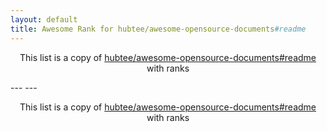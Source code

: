 ```yaml
---
layout: default
title: Awesome Rank for hubtee/awesome-opensource-documents#readme
---
```


<p align="center">
	This list is a copy of <a href="https://github.com/hubtee/awesome-opensource-documents#readme">hubtee/awesome-opensource-documents#readme</a> with ranks
</p>
---
---
<p align="center">
	This list is a copy of <a href="https://github.com/hubtee/awesome-opensource-documents#readme">hubtee/awesome-opensource-documents#readme</a> with ranks
</p>
